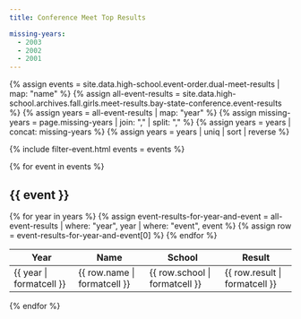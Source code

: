 ```yaml
---
title: Conference Meet Top Results

missing-years:
  - 2003
  - 2002
  - 2001
---
```


{% assign events = site.data.high-school.event-order.dual-meet-results | map: "name" %}
{% assign all-event-results = site.data.high-school.archives.fall.girls.meet-results.bay-state-conference.event-results %}
{% assign years = all-event-results | map: "year" %}
{% assign missing-years = page.missing-years | join: "," | split: "," %}
{% assign years = years | concat: missing-years %}
{% assign years = years | uniq | sort | reverse %}

{% include filter-event.html
  events = events %}

{% for event in events %}

<div class="filter-section" data-option="event" data-section="{{ event }}" markdown="1">

## {{ event }}

<table>
  <thead>
    <tr>
      <th>Year</th>
      <th>Name</th>
      <th>School</th>
      <th>Result</th>
    </tr>
  </thead>
  <tbody>
    {% for year in years %}
      {% assign event-results-for-year-and-event = all-event-results | where: "year", year | where: "event", event %}
      {% assign row = event-results-for-year-and-event[0] %}
      <tr>
        <td>{{ year | formatcell }}</td>
        <td>{{ row.name | formatcell }}</td>
        <td>{{ row.school | formatcell }}</td>
        <td>{{ row.result | formatcell }}</td>
      </tr>
    {% endfor %}
  </tbody>
</table>

</div>

{% endfor %}
